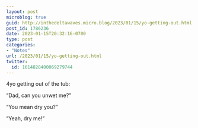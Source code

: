 ```yaml
---
layout: post
microblog: true
guid: http://inthedeltawaves.micro.blog/2023/01/15/yo-getting-out.html
post_id: 1786236
date: 2023-01-15T20:32:16-0700
type: post
categories:
- "Notes"
url: /2023/01/15/yo-getting-out.html
twitter:
  id: 1614828400069279744
---
```

<p>4yo getting out of the tub:</p><p>“Dad, can you unwet me?”</p><p>“You mean dry you?”</p><p>“Yeah, dry me!”</p>
